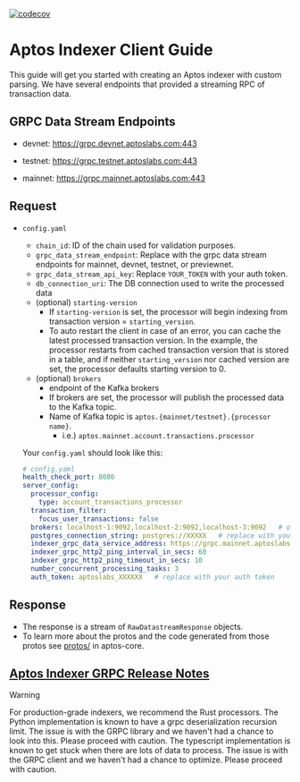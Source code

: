 [![codecov](https://codecov.io/gh/aptos-labs/aptos-indexer-processors/graph/badge.svg?token=yOKOnndthm)](https://codecov.io/gh/aptos-labs/aptos-indexer-processors)


# Aptos Indexer Client Guide

This guide will get you started with creating an Aptos indexer with custom parsing. We have several endpoints that provided a streaming RPC of transaction data.

## GRPC Data Stream Endpoints

- devnet: https://grpc.devnet.aptoslabs.com:443

- testnet: https://grpc.testnet.aptoslabs.com:443

- mainnet: https://grpc.mainnet.aptoslabs.com:443

## Request

- `config.yaml`
  - `chain_id`: ID of the chain used for validation purposes.
  - `grpc_data_stream_endpoint`: Replace with the grpc data stream endpoints for mainnet, devnet, testnet, or previewnet.
  - `grpc_data_stream_api_key`: Replace `YOUR_TOKEN` with your auth token.
  - `db_connection_uri`: The DB connection used to write the processed data
  - (optional) `starting-version`
    - If `starting-version` is set, the processor will begin indexing from transaction version = `starting_version`.
    - To auto restart the client in case of an error, you can cache the latest processed transaction version. In the example, the processor restarts from cached transaction version that is stored in a table, and if neither `starting_version` nor cached version are set, the processor defaults starting version to 0.
  - (optional) `brokers`
    - endpoint of the Kafka brokers
    - If brokers are set, the processor will publish the processed data to the Kafka topic.
    - Name of Kafka topic is `aptos.{mainnet/testnet}.{processor name}`.
      - i.e.) `aptos.mainnet.account.transactions.processor`

  Your `config.yaml` should look like this: 
  ```yaml
  # config.yaml
  health_check_port: 8080
  server_config:
    processor_config:
      type: account_transactions_processor
    transaction_filter:
      focus_user_transactions: false
    brokers: localhost-1:9092,localhost-2:9092,localhost-3:9092   # optional, replace with your Kafka brokers
    postgres_connection_string: postgres://XXXXX   # replace with your db connection string
    indexer_grpc_data_service_address: https://grpc.mainnet.aptoslabs.com:443
    indexer_grpc_http2_ping_interval_in_secs: 60
    indexer_grpc_http2_ping_timeout_in_secs: 10
    number_concurrent_processing_tasks: 3
    auth_token: aptoslabs_XXXXXX   # replace with your auth token
  ```
      

## Response

- The response is a stream of `RawDatastreamResponse` objects.
- To learn more about the protos and the code generated from those protos see [protos/](https://github.com/aptos-labs/aptos-core/tree/main/protos) in aptos-core.

## [Aptos Indexer GRPC Release Notes](https://github.com/aptos-labs/aptos-core/blob/main/ecosystem/indexer-grpc/release_notes.md)

> [!WARNING]  
> For production-grade indexers, we recommend the Rust processors.
> The Python implementation is known to have a grpc deserialization recursion limit. The issue is with the GRPC library and we haven't had a chance to look into this. Please proceed with caution.
> The typescript implementation is known to get stuck when there are lots of data to process. The issue is with the GRPC client and we haven't had a chance to optimize. Please proceed with caution.
